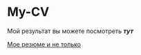 # My-CV
Мой результат вы можете посмотреть <strong><em>тут</em></strong>

[Мое резюме и не только](https://very-merry.github.io/My-CV/)
